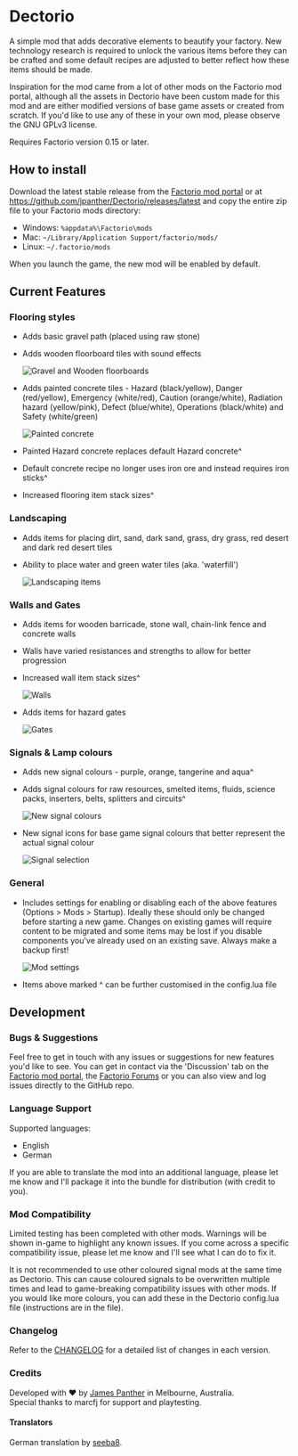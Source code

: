 # Dectorio

A simple mod that adds decorative elements to beautify your factory. New technology research is required to unlock the various items before they can be crafted and some default recipes are adjusted to better reflect how these items should be made.

Inspiration for the mod came from a lot of other mods on the Factorio mod portal, although all the assets in Dectorio have been custom made for this mod and are either modified versions of base game assets or created from scratch. If you'd like to use any of these in your own mod, please observe the GNU GPLv3 license.

Requires Factorio version 0.15 or later.

## How to install

Download the latest stable release from the [Factorio mod portal](https://mods.factorio.com/mods/PantherX/Dectorio) or at <https://github.com/jpanther/Dectorio/releases/latest> and copy the entire zip file to your Factorio mods directory:

* Windows: `%appdata%\Factorio\mods`
* Mac: `~/Library/Application Support/factorio/mods/`
* Linux: `~/.factorio/mods`

When you launch the game, the new mod will be enabled by default.

## Current Features

### Flooring styles

* Adds basic gravel path (placed using raw stone)
* Adds wooden floorboard tiles with sound effects

  ![Gravel and Wooden floorboards](https://cl.ly/253y1V0W362e/gravelwood.png)

* Adds painted concrete tiles - Hazard (black/yellow), Danger (red/yellow), Emergency (white/red), Caution (orange/white), Radiation hazard (yellow/pink), Defect (blue/white), Operations (black/white) and Safety (white/green)

  ![Painted concrete](https://cl.ly/2D04401r202w/paintconcrete.png)

* Painted Hazard concrete replaces default Hazard concrete^
* Default concrete recipe no longer uses iron ore and instead requires iron sticks^
* Increased flooring item stack sizes^

### Landscaping

* Adds items for placing dirt, sand, dark sand, grass, dry grass, red desert and dark red desert tiles
* Ability to place water and green water tiles (aka. 'waterfill')

  ![Landscaping items](https://cl.ly/171X1J1s1D24/landscapeitems.png)

### Walls and Gates

* Adds items for wooden barricade, stone wall, chain-link fence and concrete walls
* Walls have varied resistances and strengths to allow for better progression
* Increased wall item stack sizes^

  ![Walls](https://cl.ly/0N0p3y0D3m2k/4walls.png)

* Adds items for hazard gates

  ![Gates](https://cl.ly/042x3E3P0A0o/hazgate.png)

### Signals & Lamp colours

* Adds new signal colours - purple, orange, tangerine and aqua^
* Adds signal colours for raw resources, smelted items, fluids, science packs, inserters, belts, splitters and circuits^

  ![New signal colours](https://cl.ly/2R04150O0P0m/signals.png)

* New signal icons for base game signal colours that better represent the actual signal colour

  ![Signal selection](https://cl.ly/0l3J0y1M3C21/signalselection.png)

### General

* Includes settings for enabling or disabling each of the above features (Options > Mods > Startup). Ideally these should only be changed before starting a new game. Changes on existing games will require content to be migrated and some items may be lost if you disable components you've already used on an existing save. Always make a backup first!

  ![Mod settings](https://cl.ly/23261B1x1e38/modset.png)

* Items above marked ^ can be further customised in the config.lua file

## Development

### Bugs & Suggestions

Feel free to get in touch with any issues or suggestions for new features you'd like to see. You can get in contact via the 'Discussion' tab on the [Factorio mod portal](https://mods.factorio.com/mods/PantherX/Dectorio/discussion), the [Factorio Forums](https://forums.factorio.com/memberlist.php?mode=viewprofile&u=28042) or you can also view and log issues directly to the GitHub repo.

### Language Support

Supported languages:
* English
* German

If you are able to translate the mod into an additional language, please let me know and I'll package it into the bundle for distribution (with credit to you).

### Mod Compatibility

Limited testing has been completed with other mods. Warnings will be shown in-game to highlight any known issues. If you come across a specific compatibility issue, please let me know and I'll see what I can do to fix it.

It is not recommended to use other coloured signal mods at the same time as Dectorio. This can cause coloured signals to be overwritten multiple times and lead to game-breaking compatibility issues with other mods. If you would like more colours, you can add these in the Dectorio config.lua file (instructions are in the file).

### Changelog

Refer to the [CHANGELOG](CHANGELOG.md) for a detailed list of changes in each version.

### Credits

Developed with ❤ by [James Panther](https://github.com/jpanther) in Melbourne, Australia.  
Special thanks to marcfj for support and playtesting.

#### Translators

German translation by [seeba8](https://github.com/seeba8).